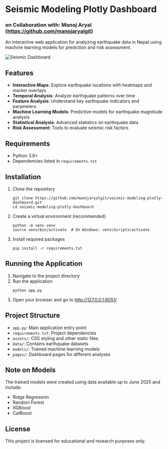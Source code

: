 # Seismic Modeling Plotly Dashboard
### on Collaboration with: Manoj Aryal (https://github.com/manojaryalgit)

An interactive web application for analyzing earthquake data in Nepal using machine learning models for prediction and risk assessment.

![Seismic Dashboard](https://github.com/manojaryalgit/seismic-modeling-plotly-dashboard/raw/main/assets/dashboard_preview.png)

## Features

- **Interactive Maps**: Explore earthquake locations with heatmaps and marker overlays
- **Temporal Analysis**: Analyze earthquake patterns over time
- **Feature Analysis**: Understand key earthquake indicators and parameters
- **Machine Learning Models**: Predictive models for earthquake magnitude analysis
- **Statistical Analysis**: Advanced statistics on earthquake data
- **Risk Assessment**: Tools to evaluate seismic risk factors

## Requirements

- Python 3.8+
- Dependencies listed in `requirements.txt`

## Installation

1. Clone the repository
   ```
   git clone https://github.com/manojaryalgit/seismic-modeling-plotly-dashboard.git
   cd seismic-modeling-plotly-dashboard
   ```
2. Create a virtual environment (recommended)
   ```
   python -m venv venv
   source venv/bin/activate  # On Windows: venv\Scripts\activate
   ```
3. Install required packages
   ```
   pip install -r requirements.txt
   ```

## Running the Application

1. Navigate to the project directory
2. Run the application
   ```
   python app.py
   ```
3. Open your browser and go to http://127.0.0.1:8051/

## Project Structure

- `app.py`: Main application entry point
- `requirements.txt`: Project dependencies
- `assets/`: CSS styling and other static files
- `data/`: Contains earthquake datasets
- `models/`: Trained machine learning models
- `pages/`: Dashboard pages for different analyses

## Note on Models

The trained models were created using data available up to June 2025 and include:
- Ridge Regression
- Random Forest
- XGBoost
- CatBoost

## License

This project is licensed for educational and research purposes only.
